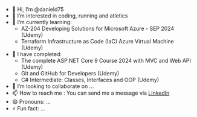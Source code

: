 - 👋 Hi, I’m @danield75
- 👀 I’m interested in coding, running and atletics
- 🌱 I’m currently learning:
  <ul>
  <li>AZ-204 Developing Solutions for Microsoft Azure - SEP 2024 (Udemy)</li>
  <li>Terraform Infrastructure as Code (IaC) Azure Virtual Machine (Udemy)</li>
  </ul>
- :100: I have completed:
  <ul>
  <li>The complete ASP.NET Core 9 Course 2024 with MVC and Web API (Udemy)</li>
  <li>Git and GitHub for Developers (Udemy)</li>
  <li>C# Intermediate: Classes, Interfaces and OOP (Udemy)</li>
  </ul>
- 💞️ I’m looking to collaborate on ...
- 📫 How to reach me : You can send me a message via <a href="https://www.linkedin.com/in/daniel-drion/" target="_blank" rel="noopener noreferrer">LinkedIn</a>
- 😄 Pronouns: ...
- ⚡ Fun fact: ...

<!---
danield75/danield75 is a ✨ special ✨ repository because its `README.md` (this file) appears on your GitHub profile.
You can click the Preview link to take a look at your changes.
--->
